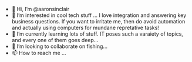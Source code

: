 - 👋 Hi, I’m @aaronsinclair
- 👀 I’m interested in cool tech stuff ...  I love integration and answering key business questions.  If you want to irritate me, then do avoid automation and actually using computers for mundane repretative tasks!
- 🌱 I’m currently learning lots of stuff. IT poses such a varaiety of topics, and every one of them goes deep... 
- 💞️ I’m looking to collaborate on fishing...
- 📫 How to reach me ...

<!---
aaronsinclair/aaronsinclair is a ✨ special ✨ repository because its `README.md` (this file) appears on your GitHub profile.
You can click the Preview link to take a look at your changes.
--->
